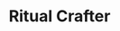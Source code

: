 ---
title: "Ritual Crafter"
canonical: "skill/ritual-crafter"
canonical_title: "Awakened Dwarf Loresheet"
lists:
    - awakened-dwarf-loresheet
tier: 4
osp_cost: 55
prerequisites: ["awakened-dwarf-loresheet/spell-tempering-master"]
replacement: true
ladder: "spell-tempering"
weight: 10
---
